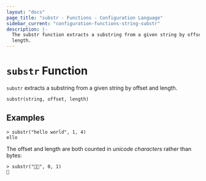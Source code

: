 ```yaml
---
layout: "docs"
page_title: "substr - Functions - Configuration Language"
sidebar_current: "configuration-functions-string-substr"
description: |-
  The substr function extracts a substring from a given string by offset and
  length.
---
```


# `substr` Function


`substr` extracts a substring from a given string by offset and length.

```hcl
substr(string, offset, length)
```

## Examples

```
> substr("hello world", 1, 4)
ello
```

The offset and length are both counted in _unicode characters_ rather than
bytes:

```
> substr("🤔🤷", 0, 1)
🤔
```
